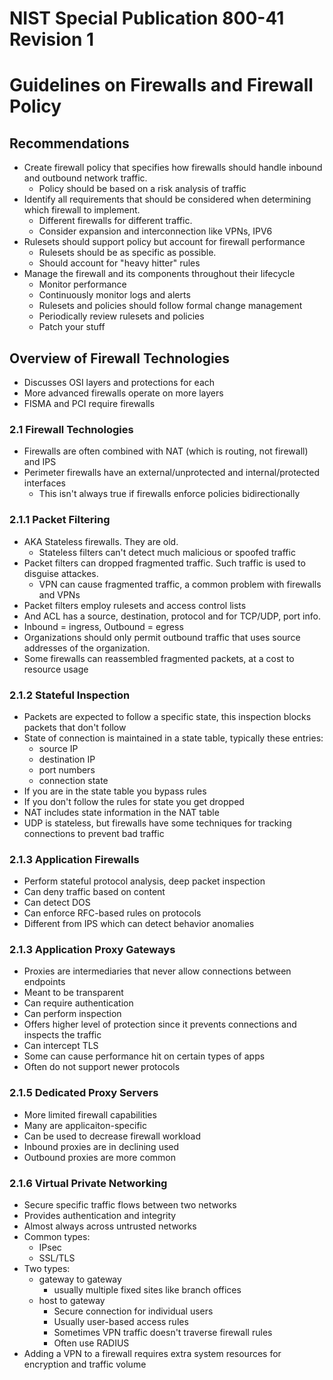 # NIST Special Publication 800-41 Revision 1
# Guidelines on Firewalls and Firewall Policy

## Recommendations

* Create firewall policy that specifies how firewalls should handle inbound and outbound network traffic.
    * Policy should be based on a risk analysis of traffic
* Identify all requirements that should be considered when determining which firewall to implement.
    * Different firewalls for different traffic.
    * Consider expansion and interconnection like VPNs, IPV6
* Rulesets should support policy but account for firewall performance
    * Rulesets should be as specific as possible.
    * Should account for "heavy hitter" rules
* Manage the firewall and its components throughout their lifecycle
    * Monitor performance
    * Continuously monitor logs and alerts
    * Rulesets and policies should follow formal change management
    * Periodically review rulesets and policies
    * Patch your stuff

## Overview of Firewall Technologies

* Discusses OSI layers and protections for each
* More advanced firewalls operate on more layers
* FISMA and PCI require firewalls

### 2.1 Firewall Technologies

* Firewalls are often combined with NAT (which is routing, not firewall) and IPS
* Perimeter firewalls have an external/unprotected and internal/protected interfaces
    * This isn't always true if firewalls enforce policies bidirectionally

### 2.1.1 Packet Filtering

* AKA Stateless firewalls. They are old.
    * Stateless filters can't detect much malicious or spoofed traffic
* Packet filters can dropped fragmented traffic.  Such traffic is used to disguise attackes.
    * VPN can cause fragmented traffic, a common problem with firewalls and VPNs   
* Packet filters employ rulesets and access control lists
* And ACL has a source, destination, protocol and for TCP/UDP, port info.
* Inbound = ingress, Outbound = egress
* Organizations should only permit outbound traffic that uses source addresses of the organization.
* Some firewalls can reassembled fragmented packets, at a cost to resource usage

### 2.1.2 Stateful Inspection

* Packets are expected to follow a specific state, this inspection blocks packets that don't follow
* State of connection is maintained in a state table, typically these entries:
    * source IP
    * destination IP
    * port numbers
    * connection state
* If you are in the state table you bypass rules
* If you don't follow the rules for state you get dropped
* NAT includes state information in the NAT table
* UDP is stateless, but firewalls have some techniques for tracking connections to prevent bad traffic

### 2.1.3 Application Firewalls

* Perform stateful protocol analysis, deep packet inspection
* Can deny traffic based on content
* Can detect DOS
* Can enforce RFC-based rules on protocols
* Different from IPS which can detect behavior anomalies

### 2.1.3 Application Proxy Gateways

* Proxies are intermediaries that never allow connections between endpoints
* Meant to be transparent
* Can require authentication
* Can perform inspection
* Offers higher level of protection since it prevents connections and inspects the traffic
* Can intercept TLS
* Some can cause performance hit on certain types of apps
* Often do not support newer protocols

### 2.1.5 Dedicated Proxy Servers

* More limited firewall capabilities
* Many are applicaiton-specific
* Can be used to decrease firewall workload
* Inbound proxies are in declining used
* Outbound proxies are more common

### 2.1.6 Virtual Private Networking

* Secure specific traffic flows between two networks
* Provides authentication and integrity
* Almost always across untrusted networks
* Common types:
    * IPsec
    * SSL/TLS
* Two types:
    * gateway to gateway
        * usually multiple fixed sites like branch offices 
    * host to gateway
        * Secure connection for individual users
        * Usually user-based access rules
        * Sometimes VPN traffic doesn't traverse firewall rules
        * Often use RADIUS
* Adding a VPN to a firewall requires extra system resources for encryption and traffic volume


